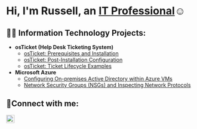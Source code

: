 <h1>Hi, I'm Russell, an <a href="https://www.linkedin.com/in/russell-howard-808b96141">IT Professional</a>☺</h1>

<h2>👨‍💻 Information Technology Projects:</h2>

- <b>osTicket (Help Desk Ticketing System)</b>
  - [osTicket: Prerequisites and Installation](https://github.com/howru0056/osticket-prereqs)
  - [osTicket: Post-Installation Configuration](https://github.com/jowru0056/post-install-config)
  - [osTicket: Ticket Lifecycle Examples](https://github.com/howru0056/ticket-lifecycle)
- <b>Microsoft Azure</b>
  - [Configuring On-premises Active Directory within Azure VMs](https://github.com/howru0056/configure-ad)
  - [Network Security Groups (NSGs) and Inspecting Network Protocols](https://github.com/howru0056/azure-network-protocols)

<h2>🤳Connect with me:</h2>


[<img align="left" alt="Josh | LinkedIn" width="22px" src="https://cdn.jsdelivr.net/npm/simple-icons@v3/icons/linkedin.svg" />][linkedin]


[twitter]: https://twitter.com/Josh
[instagram]: https://www.instagram.com/Josh
[linkedin]: https://linkedin.com/in/russell-howard-808b96141
